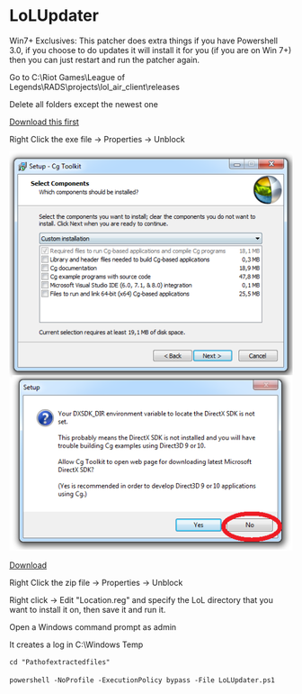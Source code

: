 LoLUpdater
==========


Win7+ Exclusives:
This patcher does extra things if you have Powershell 3.0, if you choose to do updates it will install it for you (if you are on Win 7+) then you can just restart and run the patcher again.

Go to C:\Riot Games\League of Legends\RADS\projects\lol_air_client\releases

Delete all folders except the newest one

[Download this first](http://developer.download.nvidia.com/cg/Cg_3.1/Cg-3.1_April2012_Setup.exe)

Right Click the exe file -> Properties -> Unblock

![alt text](Untitled.png)

[Download](https://github.com/Loggan08/LoLUpdater/archive/master.zip)

Right Click the zip file -> Properties -> Unblock

Right click -> Edit "Location.reg" and specify the LoL directory that you want to install it on, then save it and run it.

Open a Windows command prompt as admin

It creates a log in C:\Windows Temp


```Batch
cd "Pathofextractedfiles"

powershell -NoProfile -ExecutionPolicy bypass -File LoLUpdater.ps1

